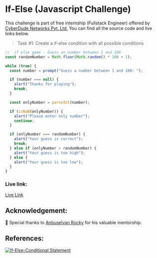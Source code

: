 # If-Else (Javascript Challenge)

This challenge is part of free internship (Fullstack Engineer) offered by [CyberDude Networks Pvt. Ltd.](https://cyberdudenetworks.com) You can find all the source code and live links below.

> Task #1: Create a if-else condition with all possible conditions

```js
//  if else game - Guess an number between 1 and 100
const randomNumber = Math.floor(Math.random() * 100 + 1);

while (true) {
  const number = prompt("Guess a number between 1 and 100: ");

  if (number === null) {
    alert("Thanks for playing");
    break;
  }

  const onlyNumber = parseInt(number);

  if (isNaN(onlyNumber)) {
    alert("Please enter only number");
    continue;
  }

  if (onlyNumber === randomNumber) {
    alert("Your guess is correct");
    break;
  } else if (onlyNumber > randomNumber) {
    alert("Your guess is too high");
  } else {
    alert("Your guess is too low");
  }
}
```

### Live link:

[Live Link](https://danielace1.github.io/cyberdude-challenges/javascript/01-vanilla-js/01-if-else/)

## Acknowledgement:

🎉 Special thanks to [Anbuselvan Rocky](https://github.com/anburocky3) for his valuable mentorship.

## References:

[![If-Else-Conditional Statement](https://img.youtube.com/vi/WebG_D9-U80/0.jpg)](https://www.youtube.com/watch?v=WebG_D9-U80 "If-Else Conditional Statement")
